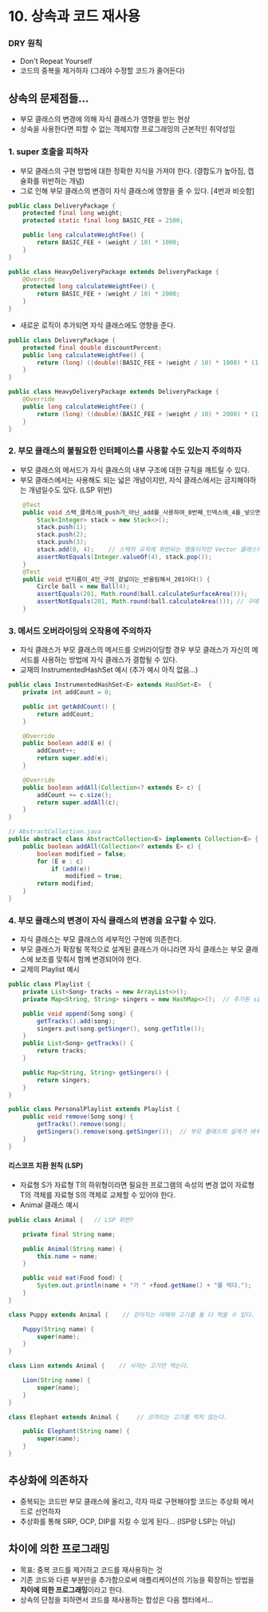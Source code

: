 # 10. 상속과 코드 재사용

### DRY 원칙
- Don't Repeat Yourself
- 코드의 중복을 제거하자 (그래야 수정할 코드가 줄어든다)

## 상속의 문제점들...
- 부모 클래스의 변경에 의해 자식 클래스가 영향을 받는 현상
- 상속을 사용한다면 피할 수 없는 객체지향 프로그래밍의 근본적인 취약성임

### 1. super 호출을 피하자
- 부모 클래스의 구현 방법에 대한 정확한 지식을 가져야 한다. (결합도가 높아짐, 캡슐화를 위반하는 개념)
- 그로 인해 부모 클래스의 변경이 자식 클래스에 영향을 줄 수 있다. [4번과 비슷함]

```java
public class DeliveryPackage {
    protected final long weight;
    protected static final long BASIC_FEE = 2500;

    public long calculateWeightFee() {
        return BASIC_FEE + (weight / 10) * 1000;
    }
}

public class HeavyDeliveryPackage extends DeliveryPackage {
    @Override
    protected long calculateWeightFee() {
        return BASIC_FEE + (weight / 10) * 2000;
    }
}
```
- 새로운 로직이 추가되면 자식 클래스에도 영향을 준다.
```java
public class DeliveryPackage {
    protected final double discountPercent;
    public long calculateWeightFee() {
        return (long) ((double)(BASIC_FEE + (weight / 10) * 1000) * (1 - discountPercent));
    }
}

public class HeavyDeliveryPackage extends DeliveryPackage {
    @Override
    public long calculateWeightFee() {
        return (long) ((double)(BASIC_FEE + (weight / 10) * 2000) * (1 - super.discountPercent));
    }
}
```
    
### 2. 부모 클래스의 불필요한 인터페이스를 사용할 수도 있는지 주의하자
- 부모 클래스의 메서드가 자식 클래스의 내부 구조에 대한 규칙을 깨트릴 수 있다.
- 부모 클래스에서는 사용해도 되는 넓은 개념이지만, 자식 클래스에서는 금지해야하는 개념일수도 있다. (LSP 위반)
```java
    @Test
    public void 스택_클래스에_push가_아닌_add를_사용하여_0번째_인덱스에_4를_넣으면_스택에서_꺼낸_값은_4가_아니다() {
        Stack<Integer> stack = new Stack<>();
        stack.push(1);
        stack.push(2);
        stack.push(3);
        stack.add(0, 4);    // 스택의 규칙에 위반되는 행동이지만 Vector 클래스의 메서드로서 동작한다.
        assertNotEquals(Integer.valueOf(4), stack.pop());
    }
    @Test
    public void 반지름이_4인_구의_겉넓이는_반올림해서_201이다() {
        Circle ball = new Ball(4);
        assertEquals(201, Math.round(ball.calculateSurfaceArea()));
        assertNotEquals(201, Math.round(ball.calculateArea())); // 구에서 평면의 원에서 사용하는 넓이 공식을 사용하면 안된다.
    }
```
    
### 3. 메서드 오버라이딩의 오작용에 주의하자
- 자식 클래스가 부모 클래스의 메서드를 오버라이딩할 경우 부모 클래스가 자신의 메서드를 사용하는 방법에 자식 클래스가 결합될 수 있다.
- 교재의 InstrumentedHashSet 예시 (추가 예시 아직 없음...)

```java
public class InstrumentedHashSet<E> extends HashSet<E>  {
    private int addCount = 0;

    public int getAddCount() {
        return addCount;
    }

    @Override
    public boolean add(E e) {
        addCount++;
        return super.add(e);
    }

    @Override
    public boolean addAll(Collection<? extends E> c) {
        addCount += c.size();
        return super.addAll(c);
    }
}

// AbstractCollection.java
public abstract class AbstractCollection<E> implements Collection<E> {
    public boolean addAll(Collection<? extends E> c) {
        boolean modified = false;
        for (E e : c)
            if (add(e))
                modified = true;
        return modified;
    }
}
```

### 4. 부모 클래스의 변경이 자식 클래스의 변경을 요구할 수 있다.
- 자식 클래스는 부모 클래스의 세부적인 구현에 의존한다.
- 부모 클래스가 확장될 목적으로 설계된 클래스가 아니라면 자식 클래스는 부모 클래스에 보조를 맞춰서 함께 변경되어야 한다.
- 교제의 Playlist 예시
```java
public class Playlist {
    private List<Song> tracks = new ArrayList<>();
    private Map<String, String> singers = new HashMap<>();  // 추가된 singers 맵

    public void append(Song song) {
        getTracks().add(song);
        singers.put(song.getSinger(), song.getTitle());
    }
    public List<Song> getTracks() {
        return tracks;
    }

    public Map<String, String> getSingers() {
        return singers;
    }
}

public class PersonalPlaylist extends Playlist {
    public void remove(Song song) {
        getTracks().remove(song);
        getSingers().remove(song.getSinger());  // 부모 클래스의 설계가 바뀌면서 자식 클래스에도 영향을 줄 수 있다.
    }
}
```

#### 리스코프 치환 원칙 (LSP)
- 자료형 S가 자료형 T의 하위형이라면 필요한 프로그램의 속성의 변경 없이 자료형 T의 객체를 자료형 S의 객체로 교체할 수 있어야 한다.
- Animal 클래스 예시
```java
public class Animal {   // LSP 위반?

    private final String name;

    public Animal(String name) {
        this.name = name;
    }

    public void eat(Food food) {
        System.out.println(name + "가 " +food.getName() + "를 먹다.");
    }
}

class Puppy extends Animal {    // 강아지는 야채와 고기를 둘 다 먹을 수 있다.

    Puppy(String name) {
        super(name);
    }
}

class Lion extends Animal {    // 사자는 고기만 먹는다.

    Lion(String name) {
        super(name);
    }
}

class Elephant extends Animal {     // 코끼리는 고기를 먹지 않는다.

    public Elephant(String name) {
        super(name);
    }
}
```

## 추상화에 의존하자
- 중복되는 코드만 부모 클래스에 올리고, 각자 따로 구현해야할 코드는 추상화 메서드로 선언하자
- 추상화를 통해 SRP, OCP, DIP를 지킬 수 있게 된다... (ISP랑 LSP는 아님)

## 차이에 의한 프로그래밍
- 목표: 중복 코드를 제거하고 코드를 재사용하는 것
- 기존 코드와 다른 부분만을 추가함으로써 애플리케이션의 기능을 확장하는 방법을 **차이에 의한 프로그래밍**이라고 한다.
- 상속의 단점을 피하면서 코드를 재사용하는 합성은 다음 챕터에서...
